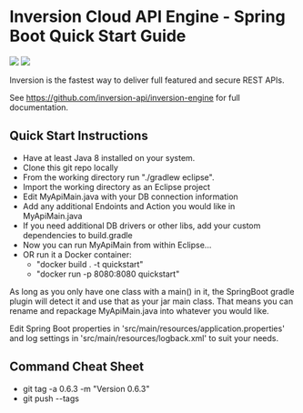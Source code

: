 # Inversion Cloud API Engine - Spring Boot Quick Start Guide

[![](https://jitpack.io/v/inversion-api/inversion-quickstart-spring-boot.svg)](https://jitpack.io/#inversion-api/inversion-quickstart-spring-boot)  [![](https://travis-ci.org/inversion-api/inversion-quickstart-spring-boot.svg?branch=master)](https://travis-ci.org/inversion-api/inversion-quickstart-spring-boot)

Inversion is the fastest way to deliver full featured and secure REST APIs.

See https://github.com/inversion-api/inversion-engine for full documentation.

## Quick Start Instructions

- Have at least Java 8 installed on your system.
- Clone this git repo locally
- From the working directory run "./gradlew eclipse".
- Import the working directory as an Eclipse project
- Edit MyApiMain.java with your DB connection information
- Add any additional Endoints and Action you would like in MyApiMain.java
- If you need additional DB drivers or other libs, add your custom dependencies to build.gradle
- Now you can run MyApiMain from within Eclipse...
- OR run it a Docker container:
   - "docker build . -t quickstart"
   - "docker run -p 8080:8080 quickstart"
           
As long as you only have one class with a main() in it, the SpringBoot gradle plugin will detect it and use that as 
your jar main class.  That means you can rename and repackage MyApiMain.java into whatever you would like.

Edit Spring Boot properties in 'src/main/resources/application.properties' and log settings in 'src/main/resources/logback.xml' to suit your needs.
        
## Command Cheat Sheet

- git tag -a 0.6.3 -m "Version 0.6.3"
- git push --tags